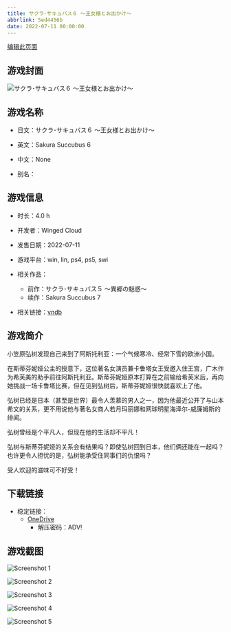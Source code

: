 ```yaml
---
title: サクラ･サキュバス６ ～王女様とお出かけ～
abbrlink: 5ed4456b
date: 2022-07-11 00:00:00
---
```

[编辑此页面](https://github.com/ACG-3/ADV3-source/blob/main/source/_posts/games/%E3%82%B5%E3%82%AF%E3%83%A9%EF%BD%A5%E3%82%B5%E3%82%AD%E3%83%A5%E3%83%90%E3%82%B9%EF%BC%96%20%EF%BD%9E%E7%8E%8B%E5%A5%B3%E6%A7%98%E3%81%A8%E3%81%8A%E5%87%BA%E3%81%8B%E3%81%91%EF%BD%9E.md)

## 游戏封面

![サクラ･サキュバス６ ～王女様とお出かけ～](https://pan.timero.xyz/onedrive/img_lib_001/%E3%82%B5%E3%82%AF%E3%83%A9%EF%BD%A5%E3%82%B5%E3%82%AD%E3%83%A5%E3%83%90%E3%82%B9%EF%BC%96%20%EF%BD%9E%E7%8E%8B%E5%A5%B3%E6%A7%98%E3%81%A8%E3%81%8A%E5%87%BA%E3%81%8B%E3%81%91%EF%BD%9E_cover.avif)


## 游戏名称

- 日文：サクラ･サキュバス６ ～王女様とお出かけ～
- 英文：Sakura Succubus 6
- 中文：None

- 别名：


## 游戏信息

- 时长：4.0 h
- 开发者：Winged Cloud
- 发售日期：2022-07-11
- 游戏平台：win, lin, ps4, ps5, swi
- 相关作品：
   - 前作：サクラ･サキュバス５ ～異郷の魅惑～
   - 续作：Sakura Succubus 7

- 相关链接：[vndb](https://vndb.org/v35291)


## 游戏简介

小笠原弘树发现自己来到了阿斯托利亚：一个气候寒冷、经常下雪的欧洲小国。

在斯蒂芬妮娅公主的授意下，这位著名女演员兼卡鲁塔女王受邀入住王宫，广木作为希芙美的助手前往阿斯托利亚。斯蒂芬妮娅原本打算在之前输给希芙米后，再向她挑战一场卡鲁塔比赛，但在见到弘树后，斯蒂芬妮娅很快就喜欢上了他。

弘树已经是日本（甚至是世界）最令人羡慕的男人之一，因为他最近公开了与山本希文的关系，更不用说他与著名女商人若月玛丽娜和网球明星海泽尔-威廉姆斯的绯闻。

弘树曾经是个平凡人，但现在他的生活却不平凡！

弘树与斯蒂芬妮娅的关系会有结果吗？即使弘树回到日本，他们俩还能在一起吗？也许更令人担忧的是，弘树能承受住同事们的仇恨吗？

受人欢迎的滋味可不好受！




## 下载链接

- 稳定链接：
    - [OneDrive](https://pan.timero.xyz/onedrive/adv_lib_001/%E3%82%B5%E3%82%AF%E3%83%A9%EF%BD%A5%E3%82%B5%E3%82%AD%E3%83%A5%E3%83%90%E3%82%B9%EF%BC%96%20%EF%BD%9E%E7%8E%8B%E5%A5%B3%E6%A7%98%E3%81%A8%E3%81%8A%E5%87%BA%E3%81%8B%E3%81%91%EF%BD%9E)
        - 解压密码：ADV!



## 游戏截图


![Screenshot 1](https://pan.timero.xyz/onedrive/img_lib_001/%E3%82%B5%E3%82%AF%E3%83%A9%EF%BD%A5%E3%82%B5%E3%82%AD%E3%83%A5%E3%83%90%E3%82%B9%EF%BC%96%20%EF%BD%9E%E7%8E%8B%E5%A5%B3%E6%A7%98%E3%81%A8%E3%81%8A%E5%87%BA%E3%81%8B%E3%81%91%EF%BD%9E_Screenshot_1.avif)

![Screenshot 2](https://pan.timero.xyz/onedrive/img_lib_001/%E3%82%B5%E3%82%AF%E3%83%A9%EF%BD%A5%E3%82%B5%E3%82%AD%E3%83%A5%E3%83%90%E3%82%B9%EF%BC%96%20%EF%BD%9E%E7%8E%8B%E5%A5%B3%E6%A7%98%E3%81%A8%E3%81%8A%E5%87%BA%E3%81%8B%E3%81%91%EF%BD%9E_Screenshot_2.avif)

![Screenshot 3](https://pan.timero.xyz/onedrive/img_lib_001/%E3%82%B5%E3%82%AF%E3%83%A9%EF%BD%A5%E3%82%B5%E3%82%AD%E3%83%A5%E3%83%90%E3%82%B9%EF%BC%96%20%EF%BD%9E%E7%8E%8B%E5%A5%B3%E6%A7%98%E3%81%A8%E3%81%8A%E5%87%BA%E3%81%8B%E3%81%91%EF%BD%9E_Screenshot_3.avif)

![Screenshot 4](https://pan.timero.xyz/onedrive/img_lib_001/%E3%82%B5%E3%82%AF%E3%83%A9%EF%BD%A5%E3%82%B5%E3%82%AD%E3%83%A5%E3%83%90%E3%82%B9%EF%BC%96%20%EF%BD%9E%E7%8E%8B%E5%A5%B3%E6%A7%98%E3%81%A8%E3%81%8A%E5%87%BA%E3%81%8B%E3%81%91%EF%BD%9E_Screenshot_4.avif)

![Screenshot 5](https://pan.timero.xyz/onedrive/img_lib_001/%E3%82%B5%E3%82%AF%E3%83%A9%EF%BD%A5%E3%82%B5%E3%82%AD%E3%83%A5%E3%83%90%E3%82%B9%EF%BC%96%20%EF%BD%9E%E7%8E%8B%E5%A5%B3%E6%A7%98%E3%81%A8%E3%81%8A%E5%87%BA%E3%81%8B%E3%81%91%EF%BD%9E_Screenshot_5.avif)

